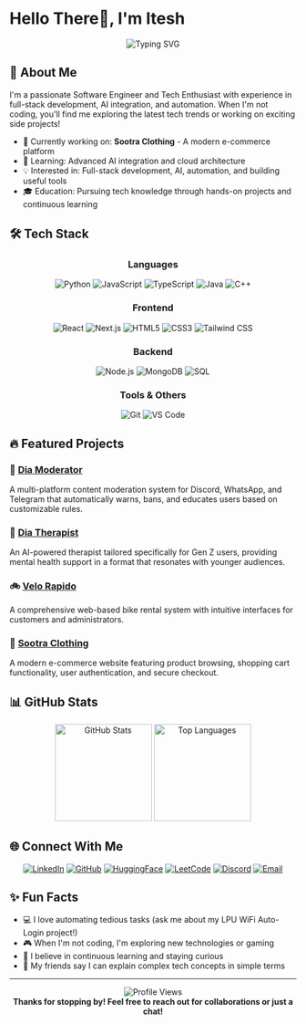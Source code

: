 # Hello There👋, I'm Itesh

<div align="center">
  <img src="https://readme-typing-svg.herokuapp.com?font=Fira+Code&weight=600&size=30&pause=1000&color=CBA0FC&center=true&vCenter=true&width=435&lines=Software+Engineer;Full+Stack+Developer;Tech+Enthusiast" alt="Typing SVG" />
</div>

## 🚀 About Me

I'm a passionate Software Engineer and Tech Enthusiast with experience in full-stack development, AI integration, and automation. When I'm not coding, you'll find me exploring the latest tech trends or working on exciting side projects!

- 🔭 Currently working on: **Sootra Clothing** - A modern e-commerce platform
- 🌱 Learning: Advanced AI integration and cloud architecture
- 💡 Interested in: Full-stack development, AI, automation, and building useful tools
- 🎓 Education: Pursuing tech knowledge through hands-on projects and continuous learning

## 🛠️ Tech Stack

<div align="center">
  
### Languages

  ![Python](https://img.shields.io/badge/Python-3776AB?style=for-the-badge&logo=python&logoColor=white)
  ![JavaScript](https://img.shields.io/badge/JavaScript-F7DF1E?style=for-the-badge&logo=javascript&logoColor=black)
  ![TypeScript](https://img.shields.io/badge/TypeScript-3178C6?style=for-the-badge&logo=typescript&logoColor=white)
  ![Java](https://img.shields.io/badge/Java-ED8B00?style=for-the-badge&logo=java&logoColor=white)
  ![C++](https://img.shields.io/badge/C++-00599C?style=for-the-badge&logo=c%2B%2B&logoColor=white)
  
### Frontend

  ![React](https://img.shields.io/badge/React-61DAFB?style=for-the-badge&logo=react&logoColor=black)
  ![Next.js](https://img.shields.io/badge/Next.js-000000?style=for-the-badge&logo=next.js&logoColor=white)
  ![HTML5](https://img.shields.io/badge/HTML5-E34F26?style=for-the-badge&logo=html5&logoColor=white)
  ![CSS3](https://img.shields.io/badge/CSS3-1572B6?style=for-the-badge&logo=css3&logoColor=white)
  ![Tailwind CSS](https://img.shields.io/badge/Tailwind_CSS-38B2AC?style=for-the-badge&logo=tailwind-css&logoColor=white)
  
### Backend

  ![Node.js](https://img.shields.io/badge/Node.js-339933?style=for-the-badge&logo=node.js&logoColor=white)
  ![MongoDB](https://img.shields.io/badge/MongoDB-47A248?style=for-the-badge&logo=mongodb&logoColor=white)
  ![SQL](https://img.shields.io/badge/SQL-4479A1?style=for-the-badge&logo=mysql&logoColor=white)
  
### Tools & Others

  ![Git](https://img.shields.io/badge/Git-F05032?style=for-the-badge&logo=git&logoColor=white)
  ![VS Code](https://img.shields.io/badge/VS_Code-007ACC?style=for-the-badge&logo=visual-studio-code&logoColor=white)
  
</div>

## 🔥 Featured Projects

### 🤖 [Dia Moderator](https://github.com/DiaLabs/dia-moderator)

A multi-platform content moderation system for Discord, WhatsApp, and Telegram that automatically warns, bans, and educates users based on customizable rules.

### 💭 [Dia Therapist](https://github.com/iteshxt/dia-therapist)

An AI-powered therapist tailored specifically for Gen Z users, providing mental health support in a format that resonates with younger audiences.

### 🚲 [Velo Rapido](https://github.com/iteshxt/velo-rapido)

A comprehensive web-based bike rental system with intuitive interfaces for customers and administrators.

### 👕 [Sootra Clothing](https://github.com/iteshxt/sootra-clothing)

A modern e-commerce website featuring product browsing, shopping cart functionality, user authentication, and secure checkout.

## 📊 GitHub Stats

<div align="center">
  <img src="https://github-readme-stats.vercel.app/api?username=iteshxt&show_icons=true&theme=tokyonight" alt="GitHub Stats" height="170" />
  <img src="https://github-readme-stats.vercel.app/api/top-langs/?username=iteshxt&layout=compact&theme=tokyonight" alt="Top Languages" height="170" />
</div>

## 🌐 Connect With Me

<div align="center">
  
  [![LinkedIn](https://img.shields.io/badge/LinkedIn-0077B5?style=for-the-badge&logo=linkedin&logoColor=white)](https://linkedin.com/in/iteshxt)
  [![GitHub](https://img.shields.io/badge/GitHub-100000?style=for-the-badge&logo=github&logoColor=white)](https://github.com/iteshxt)
  [![HuggingFace](https://img.shields.io/badge/_HuggingFace-FF9D00?style=for-the-badge&logo=huggingface&logoColor=white)](https://huggingface.co/iteshxt)
  [![LeetCode](https://img.shields.io/badge/LeetCode-FFA116?style=for-the-badge&logo=leetcode&logoColor=white)](https://leetcode.com/iteshxt)
  [![Discord](https://img.shields.io/badge/Discord-5865F2?style=for-the-badge&logo=discord&logoColor=white)](https://discord.com/users/iteshxt)
  [![Email](https://img.shields.io/badge/Email-D14836?style=for-the-badge&logo=gmail&logoColor=white)](mailto:iteshxt007@gmail.com)
  
</div>

## ✨ Fun Facts

- 💻 I love automating tedious tasks (ask me about my LPU WiFi Auto-Login project!)
- 🎮 When I'm not coding, I'm exploring new technologies or gaming
- 🌟 I believe in continuous learning and staying curious
- 🤔 My friends say I can explain complex tech concepts in simple terms

---

<div align="center">
  <img src="https://komarev.com/ghpvc/?username=iteshxt&color=blueviolet" alt="Profile Views" />
  <br />
  <strong>Thanks for stopping by! Feel free to reach out for collaborations or just a chat!</strong>
</div>
